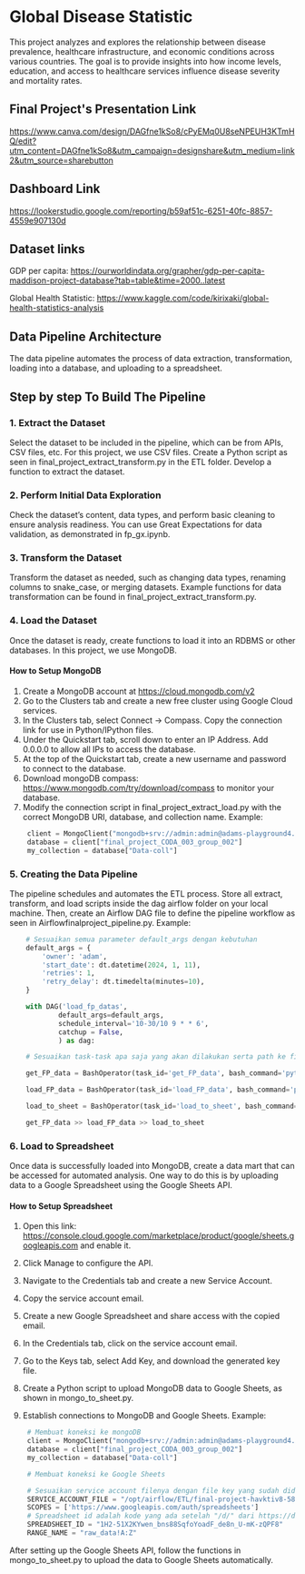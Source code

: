# Global Disease Statistic

This project analyzes and explores the relationship between disease prevalence, healthcare infrastructure, and economic conditions across various countries. The goal is to provide insights into how income levels, education, and access to healthcare services influence disease severity and mortality rates.

## Final Project's Presentation Link
https://www.canva.com/design/DAGfne1kSo8/cPyEMq0U8seNPEUH3KTmHQ/edit?utm_content=DAGfne1kSo8&utm_campaign=designshare&utm_medium=link2&utm_source=sharebutton

## Dashboard Link
https://lookerstudio.google.com/reporting/b59af51c-6251-40fc-8857-4559e907130d

## Dataset links

GDP per capita: https://ourworldindata.org/grapher/gdp-per-capita-maddison-project-database?tab=table&time=2000..latest

Global Health Statistic: https://www.kaggle.com/code/kirixaki/global-health-statistics-analysis

## Data Pipeline Architecture

The data pipeline automates the process of data extraction, transformation, loading into a database, and uploading to a spreadsheet.

## Step by step To Build The Pipeline

### 1. Extract the Dataset

Select the dataset to be included in the pipeline, which can be from APIs, CSV files, etc. For this project, we use CSV files.
Create a Python script as seen in final_project_extract_transform.py in the ETL folder. Develop a function to extract the dataset.

### 2. Perform Initial Data Exploration

Check the dataset’s content, data types, and perform basic cleaning to ensure analysis readiness. You can use Great Expectations for data validation, as demonstrated in fp_gx.ipynb.

### 3. Transform the Dataset

Transform the dataset as needed, such as changing data types, renaming columns to snake_case, or merging datasets. 
Example functions for data transformation can be found in final_project_extract_transform.py.

### 4. Load the Dataset

Once the dataset is ready, create functions to load it into an RDBMS or other databases. In this project, we use MongoDB.

#### How to Setup MongoDB

1. Create a MongoDB account at https://cloud.mongodb.com/v2
2. Go to the Clusters tab and create a new free cluster using Google Cloud services.
3. In the Clusters tab, select Connect → Compass. Copy the connection link for use in Python/IPython files.
4. Under the Quickstart tab, scroll down to enter an IP Address. Add 0.0.0.0 to allow all IPs to access the database.
5. At the top of the Quickstart tab, create a new username and password to connect to the database.
6. Download mongoDB compass: https://www.mongodb.com/try/download/compass to monitor your database.
7. Modify the connection script in final_project_extract_load.py with the correct MongoDB URI, database, and collection name. Example:
   ```py
    client = MongoClient("mongodb+srv://admin:admin@adams-playground4.s8xqk.mongodb.net/?serverSelectionTimeoutMS=5000")
    database = client["final_project_CODA_003_group_002"]
    my_collection = database["Data-coll"]
   ```

### 5. Creating the Data Pipeline

The pipeline schedules and automates the ETL process.
Store all extract, transform, and load scripts inside the dag airflow folder on your local machine.
Then, create an Airflow DAG file to define the pipeline workflow as seen in Airflowfinalproject_pipeline.py. Example:
```py
    # Sesuaikan semua parameter default_args dengan kebutuhan
    default_args = {
        'owner': 'adam',
        'start_date': dt.datetime(2024, 1, 11),
        'retries': 1,
        'retry_delay': dt.timedelta(minutes=10),
    }

    with DAG('load_fp_datas',
            default_args=default_args,
            schedule_interval='10-30/10 9 * * 6',
            catchup = False,
            ) as dag:

    # Sesuaikan task-task apa saja yang akan dilakukan serta path ke file yang digunakan

    get_FP_data = BashOperator(task_id='get_FP_data', bash_command='python /opt/airflow/ETL/final_project_extract_transform.py')

    load_FP_data = BashOperator(task_id='load_FP_data', bash_command='python /opt/airflow/ETL/final_project_load.py')

    load_to_sheet = BashOperator(task_id='load_to_sheet', bash_command='python /opt/airflow/ETL/mongo_to_sheet.py')

    get_FP_data >> load_FP_data >> load_to_sheet
```

### 6. Load to Spreadsheet

Once data is successfully loaded into MongoDB, create a data mart that can be accessed for automated analysis.
One way to do this is by uploading data to a Google Spreadsheet using the Google Sheets API.

#### How to Setup Spreadsheet

1. Open this link: https://console.cloud.google.com/marketplace/product/google/sheets.googleapis.com and enable it.
2. Click Manage to configure the API.
3. Navigate to the Credentials tab and create a new Service Account.
4. Copy the service account email.
5. Create a new Google Spreadsheet and share access with the copied email.
6. In the Credentials tab, click on the service account email.
7. Go to the Keys tab, select Add Key, and download the generated key file.
8. Create a Python script to upload MongoDB data to Google Sheets, as shown in mongo_to_sheet.py.
9. Establish connections to MongoDB and Google Sheets. Example:

   ```py
    # Membuat koneksi ke mongoDB
    client = MongoClient("mongodb+srv://admin:admin@adams-playground4.s8xqk.mongodb.net/?serverSelectionTimeoutMS=5000")
    database = client["final_project_CODA_003_group_002"]
    my_collection = database["Data-coll"]

    # Membuat koneksi ke Google Sheets

    # Sesuaikan service account filenya dengan file key yang sudah didownload dan juga spreadsheet_idnya
    SERVICE_ACCOUNT_FILE = "/opt/airflow/ETL/final-project-havktiv8-58b34f290147.json"
    SCOPES = ['https://www.googleapis.com/auth/spreadsheets']
    # Spreadsheet id adalah kode yang ada setelah "/d/" dari https://docs.google.com/spreadsheets/d/1ihkKi3KTsZFcaLXnHiLhEQlMjI-JW5y71s-8ijmon14/
    SPREADSHEET_ID = "1H2-51X2KYwen_bns88SqfoYoadF_de8n_U-mK-zQPF8"
    RANGE_NAME = "raw_data!A:Z"
   ```

After setting up the Google Sheets API, follow the functions in mongo_to_sheet.py to upload the data to Google Sheets automatically.



